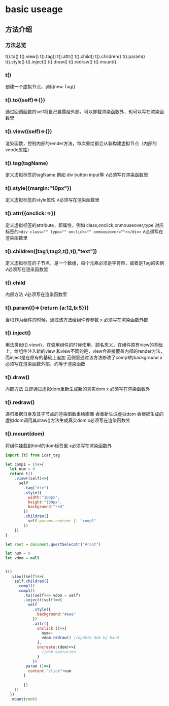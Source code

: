 # basic useage

## 方法介绍
### 方法总览
t().to()
t().view()
t().tag()
t().attr()
t().child()
t().children()
t().param()
t().style()
t().inject()
t().draw()
t().redraw()
t().mount()
### t()
创建一个虚拟节点，调用new Tag()
### t().to((self)=>{})
通过回调函数的self将自己暴露给外部，可以卸载渲染函数外，也可以写在渲染函数里
### t().view((self)=>{})
渲染函数，控制内部的render方法，每次重绘都会从新构建虚拟节点（内部的vnode属性）
### t().tag(tagName)
定义虚拟标签的tagName 例如 div button input等
√必须写在渲染函数里
### t().style({margin:"10px"})
定义虚拟标签的style属性
√必须写在渲染函数里
### t().attr({onclick:=>})
定义虚拟标签的attribute，即属性，例如 class,onclick,onmouseover,type
对应标签的`<div class="" type="" onclick="" onmouseover=""></div>`
√必须写在渲染函数里
### t().children([tag1,tag2,t(),t(),"text"])
定义虚拟标签的子节点，是一个数组，每个元素必须是字符串，或者是Tag的实例
√必须写在渲染函数里
### t().child
内部方法
√必须写在渲染函数里
### t().param(()=>{return {a:12,b:5}})
当t()作为组件的时候，通过该方法给组件传参数
x 必须写在渲染函数外部
### t().inject()
用法类似t().view()，在调用组件的时候使用，顾名思义，在组件原有view的基础上，给组件注入新的view
和view不同的是，view会直接覆盖内部的render方法，而inject是在原有的基础上追加
范例里通过该方法修改了comp1的background
x 必须写在渲染函数外部，约等于渲染函数
### t().draw()
内部方法 立即通过虚拟dom重新生成新的真实dom
x 必须写在渲染函数外
### t().redraw()
递归根据自身及其子节点的渲染函数重绘画面
会重新生成虚拟dom
会根据生成的虚拟dom调用其draw()方法生成真实dom
x必须写在渲染函数外
### t().mount(dom)
将组件挂载到html的dom标签里
x必须写在渲染函数外



```javascript
import {t} from icat_tag

let comp1 = ()=>{
  let num = 0
  return t()
    .view((self)=>{
      self
        .tag("div")
        .style({
          width:"100px",
          height:"100px",
          background:"red"
        })
        .children([
          self.params.content || "comp1"
        ])
    })
}

let root = document.quertSelecotr("#root")

let num = 0
let vdom = null


t()
  .view((self)=>{
    self.children([
      comp1()
      comp1()
        .to((self)=> vdom = self)
        .inject((self)=>{
          self
            .style({
              background:"#eee"
            })
            .attr({
              onclick:()=>{
                num++
                vdom.redraw() //update dom by hand
              },
              oncreate:(dom)=>{
                //dom operation
              }
            })
        .param ()=>{
          content:"click"+num
        }
          
        })
    ])
  })
  .mount(root)



```
